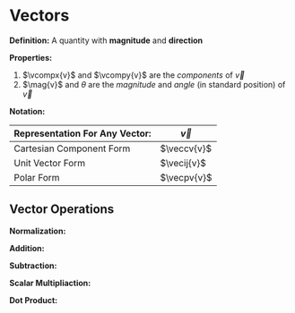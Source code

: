 # Vectors

__Definition:__ A quantity with **magnitude** and **direction**

__Properties:__

1. $\vcompx{v}$ and $\vcompy{v}$ are the *components* of $\vec{v}$
2. $\mag{v}$ and $\theta$ are the *magnitude* and *angle* (in standard position) of $\vec{v}$


__Notation:__

| Representation For Any Vector: | $\vec{v}$   |
| ------------------------------ | ----------- |
| Cartesian Component Form       | $\veccv{v}$ |
| Unit Vector Form               | $\vecij{v}$ |
| Polar Form                     | $\vecpv{v}$ |

## Vector Operations

__Normalization:__

__Addition:__

__Subtraction:__

__Scalar Multipliaction:__

__Dot Product:__
